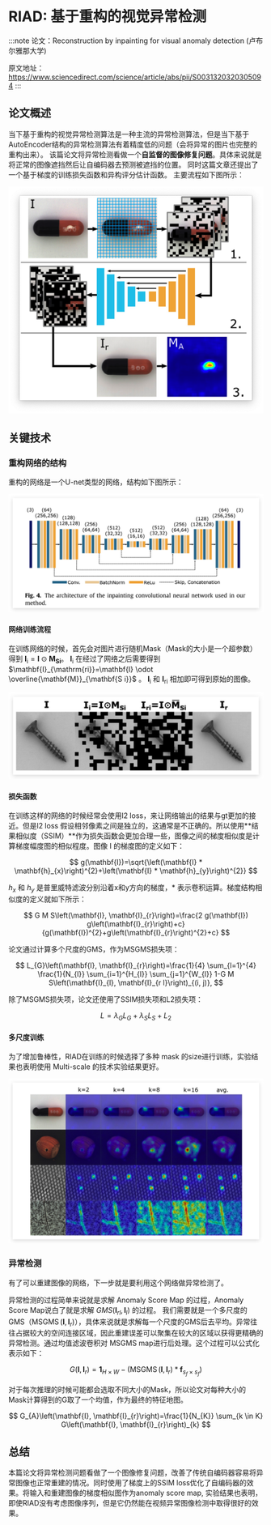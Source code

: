 # RIAD: 基于重构的视觉异常检测

:::note
论文：Reconstruction by inpainting for visual anomaly detection (卢布尔雅那大学)

原文地址：https://www.sciencedirect.com/science/article/abs/pii/S0031320320305094
:::

## 论文概述

当下基于重构的视觉异常检测算法是一种主流的异常检测算法，但是当下基于AutoEncoder结构的异常检测算法有着精度低的问题（会将异常的图片也完整的重构出来）。 该篇论文将异常检测看做一个**自监督的图像修复问题**。具体来说就是将正常的图像遮挡然后让自编码器去预测被遮挡的位置。 同时这篇文章还提出了一个基于梯度的训练损失函数和异构评分估计函数。 主要流程如下图所示：

![图 20](images/3af92160fe9b3a5befc646a93954f765287383cf93e7f97fff59995bdda2d049.png)  


## 关键技术

### 重构网络的结构

重构的网络是一个U-net类型的网络，结构如下图所示：

![图 21](images/b8490ef3a9803496de593b624b8bdc2e769392036c2451063f36e7c170532f9b.png)  

#### 网络训练流程

在训练网络的时候，首先会对图片进行随机Mask（Mask的大小是一个超参数）得到 $\mathbf{I}_{\mathrm{i}}=\mathbf{I} \odot \mathbf{M}_{\mathbf{S i}}$。 $\mathbf{I}_{\mathrm{i}}$ 在经过了网络之后需要得到 $\mathbf{I}_{\mathrm{ri}}=\mathbf{I} \odot \overline{\mathbf{M}}_{\mathbf{S i}}$ 。 $\mathbf{I}_{\mathrm{i}}$ 和 $\mathbf{I}_{\mathrm{ri}}$ 相加即可得到原始的图像。

![图 22](images/02e7376e61dddf9f2b409c356f5741616f440c93ea63f5de904ac36b2c824b45.png)  

#### 损失函数

在训练这样的网络的时候经常会使用l2 loss，来让网络输出的结果与gt更加的接近。但是l2 loss 假设相邻像素之间是独立的，这通常是不正确的。所以使用**结果相似度（SSIM）**作为损失函数会更加合理一些，图像之间的梯度相似度是计算梯度幅度图的相似程度。图像 $\mathrm{I}$ 的梯度图的定义如下：

$$
g(\mathbf{I})=\sqrt{\left(\mathbf{I} * \mathbf{h}_{x}\right)^{2}+\left(\mathbf{I} * \mathbf{h}_{y}\right)^{2}}
$$

$h_x$ 和 $h_y$ 是普里威特滤波分别沿着x和y方向的梯度，* 表示卷积运算。梯度结构相似度的定义就如下所示：

$$
G M S\left(\mathbf{I}, \mathbf{I}_{r}\right)=\frac{2 g(\mathbf{I}) g\left(\mathbf{I}_{r}\right)+c}{g(\mathbf{I})^{2}+g\left(\mathbf{I}_{r}\right)^{2}+c}
$$

论文通过计算多个尺度的GMS，作为MSGMS损失项：

$$
L_{G}\left(\mathbf{I}, \mathbf{I}_{r}\right)=\frac{1}{4} \sum_{l=1}^{4} \frac{1}{N_{l}} \sum_{i=1}^{H_{l}} \sum_{j=1}^{W_{l}} 1-G M S\left(\mathbf{I}_{l}, \mathbf{I}_{r l}\right)_{(i, j)},
$$

除了MSGMS损失项，论文还使用了SSIM损失项和L2损失项：

$$
L=\lambda_{G} L_{G}+\lambda_{S} L_{S}+L_{2}
$$

#### 多尺度训练

为了增加鲁棒性，RIAD在训练的时候选择了多种 mask 的size进行训练，实验结果也表明使用 Multi-scale 的技术实验结果更好。

![图 23](images/c5b176efec02a9dbc5e440cc7b07c3bdfe17818018f5913e35a0020e9b51a697.png)  

### 异常检测

有了可以重建图像的网络，下一步就是要利用这个网络做异常检测了。

异常检测的过程简单来说就是求解 Anomaly Score Map 的过程，Anomaly Score Map说白了就是求解 $G M S\left(\mathbf{I}_{rl}, \mathbf{I}_{l}\right)$ 的过程。 我们需要就是一个多尺度的GMS（$\operatorname{MSGMS}\left(\mathbf{I}, \mathbf{I}_{r}\right)$），具体来说就是求解每一个尺度的GMS后去平均。异常往往占据较大的空间连接区域，因此重建误差可以聚集在较大的区域以获得更精确的异常检测。通过均值滤波卷积对 MSGMS map进行后处理。这个过程可以公式化表示如下：

$$
G\left(\mathbf{I}, \mathbf{I}_{r}\right)=\mathbf{1}_{H \times W}-\left(\operatorname{MSGMS}\left(\mathbf{I}, \mathbf{I}_{r}\right) * \mathbf{f}_{s_{f} \times s_{f}}\right)
$$

对于每次推理的时候可能都会选取不同大小的Mask，所以论文对每种大小的Mask计算得到的G取了一个均值，作为最终的特征地图。

$$
G_{A}\left(\mathbf{I}, \mathbf{I}_{r}\right)=\frac{1}{N_{K}} \sum_{k \in K} G\left(\mathbf{I}, \mathbf{I}_{r}\right)_{k}
$$


## 总结

本篇论文将异常检测问题看做了一个图像修复问题，改善了传统自编码器容易将异常图像也正常重建的情况。同时使用了梯度上的SSIM loss优化了自编码器的效果。将输入和重建图像的梯度相似图作为anomaly score map, 实验结果也表明，即使RIAD没有考虑图像序列，但是它仍然能在视频异常图像检测中取得很好的效果。

